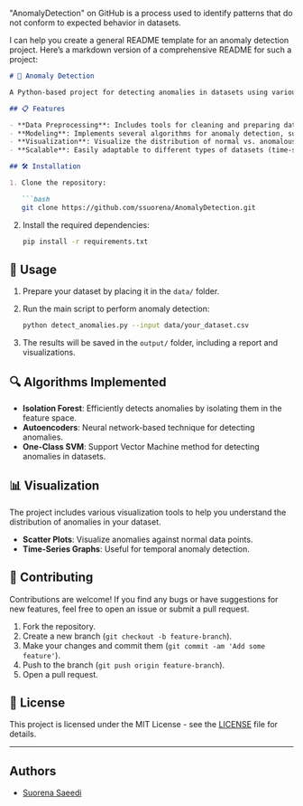 "AnomalyDetection" on GitHub is a process used to identify patterns that do not conform to expected behavior in datasets.

I can help you create a general README template for an anomaly detection project. Here’s a markdown version of a comprehensive README for such a project:

```markdown
# 🚨 Anomaly Detection

A Python-based project for detecting anomalies in datasets using various machine learning techniques. This project can be used to identify unusual patterns that do not conform to expected behavior, making it useful in fields such as fraud detection, network security, and fault detection in systems.

## 📋 Features

- **Data Preprocessing**: Includes tools for cleaning and preparing data for analysis.
- **Modeling**: Implements several algorithms for anomaly detection, such as Isolation Forest, Autoencoders, and more.
- **Visualization**: Visualize the distribution of normal vs. anomalous data points.
- **Scalable**: Easily adaptable to different types of datasets (time-series, spatial, etc.).

## 🛠️ Installation

1. Clone the repository:

   ```bash
   git clone https://github.com/ssuorena/AnomalyDetection.git
   ```

2. Install the required dependencies:

   ```bash
   pip install -r requirements.txt
   ```

## 🚀 Usage

1. Prepare your dataset by placing it in the `data/` folder.
2. Run the main script to perform anomaly detection:

   ```bash
   python detect_anomalies.py --input data/your_dataset.csv
   ```

3. The results will be saved in the `output/` folder, including a report and visualizations.

## 🔍 Algorithms Implemented

- **Isolation Forest**: Efficiently detects anomalies by isolating them in the feature space.
- **Autoencoders**: Neural network-based technique for detecting anomalies.
- **One-Class SVM**: Support Vector Machine method for detecting anomalies in datasets.

## 📊 Visualization

The project includes various visualization tools to help you understand the distribution of anomalies in your dataset.

- **Scatter Plots**: Visualize anomalies against normal data points.
- **Time-Series Graphs**: Useful for temporal anomaly detection.
  
## 🤖 Contributing

Contributions are welcome! If you find any bugs or have suggestions for new features, feel free to open an issue or submit a pull request.

1. Fork the repository.
2. Create a new branch (`git checkout -b feature-branch`).
3. Make your changes and commit them (`git commit -am 'Add some feature'`).
4. Push to the branch (`git push origin feature-branch`).
5. Open a pull request.

## 📄 License

This project is licensed under the MIT License - see the [LICENSE](LICENSE) file for details.

---

## Authors

- [Suorena Saeedi](https://github.com/ssuorena)
